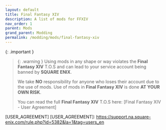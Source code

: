 ```yaml
---
layout: default
title: Final Fantasy XIV
description: A list of mods for FFXIV
nav_order: 1
parent: Mods
grand_parent: Modding
permalink: /modding/mods/final-fantasy-xiv
---
```


{: .important }
> {: .warning }
> Using mods in any shape or way violates the **Final Fantasy XIV** T.O.S and can lead to your service account being banned by **SQUARE ENIX**.
>
> We take **NO** responsibility for anyone who loses their account due to the use of mods. Use of mods in **Final Fantasy XIV** is done **AT YOUR OWN RISK**.
>
> You can read the full **Final Fantasy XIV** T.O.S here: [Final Fantasy XIV - User Agreement]


[USER_AGREEMENT]
[USER_AGREEMENT]: https://support.na.square-enix.com/rule.php?id=5382&la=1&tag=users_en